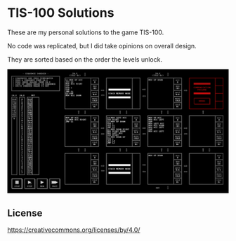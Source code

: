 # TIS-100 Solutions

These are my personal solutions to the game TIS-100.

No code was replicated, but I did take opinions on overall design.

They are sorted based on the order the levels unlock.

![Puzzle 20](20.%20Sequence%20Indexer.png "Puzzle 20")

## License

https://creativecommons.org/licenses/by/4.0/

